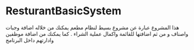 # ResturantBasicSystem
هذا المشروع عبارة عن مشروع بسيط لنظام مطعم يمكنك من خلاله اضافة وجبات واصناف و من ثم اضافتها للقائمة  واكمال عملية الشراء . كما يمكنك من اضافة موظفين  وادارتهم  داخل البرنامج  
